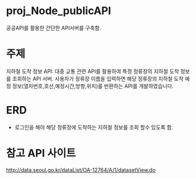 # proj_Node_publicAPI
공공API를 활용한 간단한 API서버를 구축함.



# 주제
지하철 도착 정보 API: 대중 교통 관련 API를 활용하여 특정 정류장의 지하철 도착 정보를 조회하는 API 서버.
사용자가 정류장 이름을 입력하면 해당 정류장의 지하철 도착 예정 정보(열차번호,호선,예정시간,방향,위치)를 반환하는 API를 개발하였습니다.



# ERD 
- 로그인을 해야 해당 정류장에 도착하는 지하철 정보를 조회 할수 있도록 함.

# 참고 API 사이트
http://data.seoul.go.kr/dataList/OA-12764/A/1/datasetView.do




